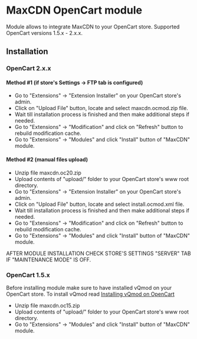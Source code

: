 # MaxCDN OpenCart module

Module allows to integrate MaxCDN to your OpenCart store.
Supported OpenCart versions 1.5.x - 2.x.x.

## Installation

### OpenCart 2.x.x

#### Method #1 (if store's Settings -> FTP tab is configured)

* Go to "Extensions" -> "Extension Installer" on your OpenCart store's admin.
* Click on "Upload File" button, locate and select maxcdn.ocmod.zip file.
* Wait till installation process is finished and then make additional steps if needed.
* Go to "Extensions" -> "Modification" and click on "Refresh" button to rebuild modification cache.
* Go to "Extensions" -> "Modules" and click "Install" button of "MaxCDN" module.

#### Method #2 (manual files upload)

* Unzip file maxcdn.oc20.zip
* Upload contents of "upload/" folder to your OpenCart store's www root directory.
* Go to "Extensions" -> "Extension Installer" on your OpenCart store's admin.
* Click on "Upload File" button, locate and select install.ocmod.xml file.
* Wait till installation process is finished and then make additional steps if needed.
* Go to "Extensions" -> "Modification" and click on "Refresh" button to rebuild modification cache.
* Go to "Extensions" -> "Modules" and click "Install" button of "MaxCDN" module.

AFTER MODULE INSTALLATION CHECK STORE'S SETTINGS "SERVER" TAB IF "MAINTENANCE MODE" IS OFF.

### OpenCart 1.5.x

Before installing module make sure to have installed vQmod on your OpenCart store.
To install vQmod read [Installing vQmod on OpenCart][0]

* Unzip file maxcdn.oc15.zip
* Upload contents of "upload/" folder to your OpenCart store's www root directory.
* Go to "Extensions" -> "Modules" and click "Install" button of "MaxCDN" module.

[0]: https://github.com/vqmod/vqmod/wiki/Installing-vQmod-on-OpenCart